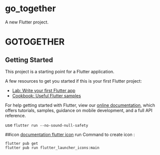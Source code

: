 # go_together
A new Flutter project.

# GOTOGETHER

## Getting Started

This project is a starting point for a Flutter application.

A few resources to get you started if this is your first Flutter project:

- [Lab: Write your first Flutter app](https://flutter.dev/docs/get-started/codelab)
- [Cookbook: Useful Flutter samples](https://flutter.dev/docs/cookbook)

For help getting started with Flutter, view our
[online documentation](https://flutter.dev/docs), which offers tutorials,
samples, guidance on mobile development, and a full API reference.




use `flutter run --no-sound-null-safety` 

##icon
[documentation flutter icon](https://pub.dev/packages/flutter_launcher_icons)
run Command to create icon : 
```
flutter pub get
flutter pub run flutter_launcher_icons:main
```